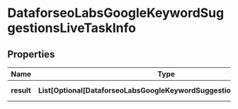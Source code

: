 # DataforseoLabsGoogleKeywordSuggestionsLiveTaskInfo


## Properties

| Name | Type | Description | Notes |
|------------ | ------------- | ------------- | -------------|
**result** | **List[Optional[DataforseoLabsGoogleKeywordSuggestionsLiveResultInfo]]** | array of results |[optional]|